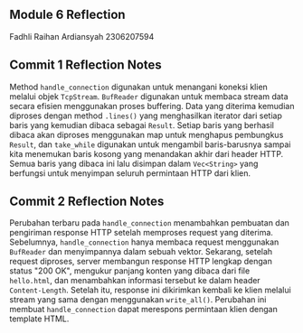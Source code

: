 ## Module 6 Reflection
Fadhli Raihan Ardiansyah 
2306207594
## Commit 1 Reflection Notes
Method `handle_connection` digunakan untuk menangani koneksi klien melalui objek `TcpStream`. `BufReader` digunakan untuk membaca stream data secara efisien menggunakan proses buffering. Data yang diterima kemudian diproses dengan method `.lines()` yang menghasilkan iterator dari setiap baris yang kemudian dibaca sebagai `Result`. Setiap baris yang berhasil dibaca akan diproses menggunakan map untuk menghapus pembungkus `Result`, dan `take_while` digunakan untuk mengambil baris-barusnya sampai kita menemukan baris kosong yang menandakan akhir dari header HTTP. Semua baris yang dibaca ini lalu disimpan dalam `Vec<String>` yang berfungsi untuk menyimpan seluruh permintaan HTTP dari klien.

## Commit 2 Reflection Notes
Perubahan terbaru pada `handle_connection` menambahkan pembuatan dan pengiriman response HTTP setelah memproses request yang diterima. Sebelumnya, `handle_connection` hanya membaca request menggunakan `BufReader` dan menyimpannya dalam sebuah vektor. Sekarang, setelah request diproses, server membangun response HTTP lengkap dengan status "200 OK", mengukur panjang konten yang dibaca dari file `hello.html`, dan menambahkan informasi tersebut ke dalam header `Content-Length`. Setelah itu, response ini dikirimkan kembali ke klien melalui stream yang sama dengan menggunakan `write_all()`. Perubahan ini membuat `handle_connection` dapat merespons permintaan klien dengan template HTML.

